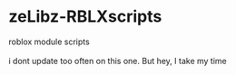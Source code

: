 # zeLibz-RBLXscripts
roblox module scripts
<br></br>
i dont update too often on this one. But hey, I take my time

<!-- list them down here ->
<!-- gaybox >
